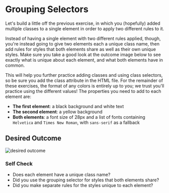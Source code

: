 # Grouping Selectors

Let's build a little off the previous exercise, in which you (hopefully) added multiple classes to a single element in
order to apply two different rules to it.

Instead of having a single element with two different rules applied, though, you're instead going to give two elements
each a unique class name, then add rules for styles that both elements share as well as their own unique styles. Make
sure you take a good look at the outcome image below to see exactly what is unique about each element, and what both
elements have in common.

This will help you further practice adding classes and using class selectors, so be sure you add the class attribute in
the HTML file. For the remainder of these exercises, the format of any colors is entirely up to you; we trust you'll
practice using the different values! The properties you need to add to each element are:

* **The first element**: a black background and white text
* **The second element**: a yellow background
* **Both elements**: a font size of 28px and a list of fonts containing `Helvetica` and `Times New Roman`,
  with `sans-serif` as a fallback

## Desired Outcome

![desired outcome](./desired-outcome.png)

### Self Check

- Does each element have a unique class name?
- Did you use the grouping selector for styles that both elements share?
- Did you make separate rules for the styles unique to each element?
